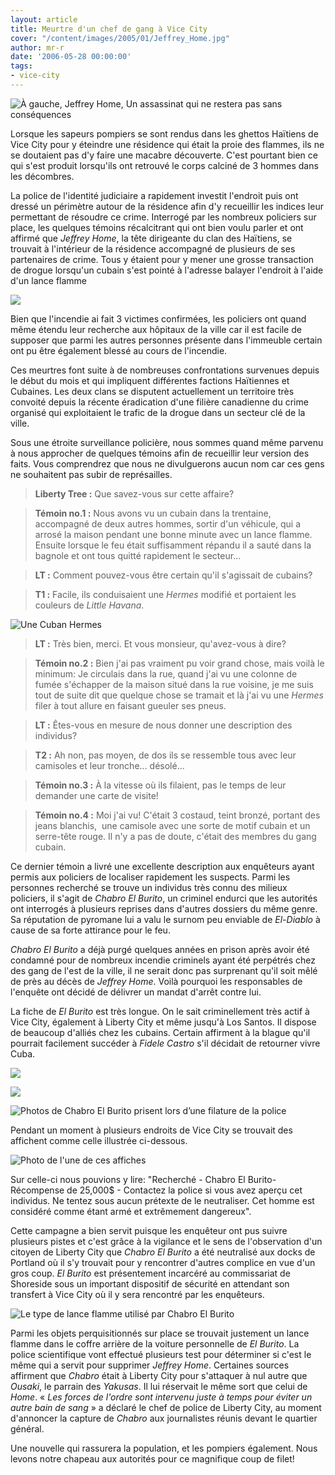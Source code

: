 ```yaml
---
layout: article
title: Meurtre d'un chef de gang à Vice City
cover: "/content/images/2005/01/Jeffrey_Home.jpg"
author: mr-r
date: '2006-05-28 00:00:00'
tags:
- vice-city
---
```


![À gauche, Jeffrey Home, Un assassinat qui ne restera pas sans conséquences](  /content/images/2005/01/Jeffrey_Home.jpg)

Lorsque les sapeurs pompiers se sont rendus dans les ghettos Haïtiens de Vice City pour y éteindre une résidence qui était la proie des flammes, ils ne se doutaient pas d'y faire une macabre découverte. C'est pourtant bien ce qui s'est produit lorsqu'ils ont retrouvé le corps calciné de 3 hommes dans les décombres.

La police de l'identité judiciaire a rapidement investit l'endroit puis ont dressé un périmètre autour de la résidence afin d'y recueillir les indices leur permettant de résoudre ce crime. Interrogé par les nombreux policiers sur place, les quelques témoins récalcitrant qui ont bien voulu parler et ont affirmé que _Jeffrey Home_, la tête dirigeante du clan des Haïtiens, se trouvait à l'intérieur de la résidence accompagné de plusieurs de ses partenaires de crime. Tous y étaient pour y mener une grosse transaction de drogue lorsqu'un cubain s'est pointé à l'adresse balayer l'endroit à l'aide d'un lance flamme

![](  /content/images/2005/01/Little_Ha_ti.jpg)

Bien que l'incendie ai fait 3 victimes confirmées, les policiers ont quand même étendu leur recherche aux hôpitaux de la ville car il est facile de supposer que parmi les autres personnes présente dans l'immeuble certain ont pu être également blessé au cours de l'incendie.

Ces meurtres font suite à de nombreuses confrontations survenues depuis le début du mois et qui impliquent différentes factions Haïtiennes et Cubaines. Les deux clans se disputent actuellement un territoire très convoité depuis la récente éradication d'une filière canadienne du crime organisé qui exploitaient le trafic de la drogue dans un secteur clé de la ville.

Sous une étroite surveillance policière, nous sommes quand même parvenu à nous approcher de quelques témoins afin de recueillir leur version des faits. Vous comprendrez que nous ne divulguerons aucun nom car ces gens ne souhaitent pas subir de représailles.

> **Liberty Tree :** Que savez-vous sur cette affaire?

> **Témoin no.1 :** Nous avons vu un cubain dans la trentaine, accompagné de deux autres hommes, sortir d'un véhicule, qui a arrosé la maison pendant une bonne minute avec un lance flamme. Ensuite lorsque le feu était suffisamment répandu il a sauté dans la bagnole et ont tous quitté rapidement le secteur...

> **LT :** Comment pouvez-vous être certain qu'il s'agissait de cubains?

> **T1 :** Facile, ils conduisaient une _Hermes_ modifié et portaient les couleurs de _Little Havana_.

![Une Cuban Hermes](  /content/images/2005/01/Cuban_Hermes.jpg)

> **LT :** Très bien, merci. Et vous monsieur, qu'avez-vous à dire?

> **Témoin no.2 :** Bien j'ai pas vraiment pu voir grand chose, mais voilà le minimum: Je circulais dans la rue, quand j'ai vu une colonne de fumée s'échapper de la maison situé dans la rue voisine, je me suis tout de suite dit que quelque chose se tramait et là j'ai vu une _Hermes_ filer à tout allure en faisant gueuler ses pneus.

> **LT :** Êtes-vous en mesure de nous donner une description des individus?

> **T2 :** Ah non, pas moyen, de dos ils se ressemble tous avec leur camisoles et leur tronche... désolé...

> **Témoin no.3 :** À la vitesse où ils filaient, pas le temps de leur demander une carte de visite!

> **Témoin no.4 :** Moi j'ai vu! C'était 3 costaud, teint bronzé, portant des jeans blanchis,&nbsp; une camisole avec une sorte de motif cubain et un serre-tête rouge. Il n'y a pas de doute, c'était des membres du gang cubain.

Ce dernier témoin a livré une excellente description aux enquêteurs ayant permis aux policiers de localiser rapidement les suspects. Parmi les personnes recherché se trouve un individus très connu des milieux policiers, il s'agit de _Chabro El Burito_, un criminel endurci que les autorités ont interrogés à plusieurs reprises dans d'autres dossiers du même genre. Sa réputation de pyromane lui a valu le surnom peu enviable de _El-Diablo_ à cause de sa forte attirance pour le feu.

_Chabro El Burito_ a déjà purgé quelques années en prison après avoir été condamné pour de nombreux incendie criminels ayant été perpétrés chez des gang de l'est de la ville, il ne serait donc pas surprenant qu'il soit mêlé de près au décès de _Jeffrey Home_. Voilà pourquoi les responsables de l'enquête ont décidé de délivrer un mandat d'arrêt contre lui.

La fiche de _El Burito_ est très longue. On le sait criminellement très actif à Vice City, également à Liberty City et même jusqu'à Los Santos. Il dispose de beaucoup d'alliés chez les cubains. Certain affirment à la blague qu'il pourrait facilement succéder à _Fidele Castro_ s'il décidait de retourner vivre Cuba.

![](  /content/images/2005/01/Cubain_5.jpg)

![](  /content/images/2005/01/Cubain_6.jpg)

![Photos de Chabro El Burito prisent lors d’une filature de la police](  /content/images/2005/01/Cubain_7.jpg)

Pendant un moment à plusieurs endroits de Vice City se trouvait des affichent comme celle illustrée ci-dessous.

![Photo de l'une de ces affiches](  /content/images/2005/01/affiche_2.jpg)

Sur celle-ci nous pouvions y lire: "Recherché - Chabro El Burito- Récompense de 25,000$ - Contactez la police si vous avez aperçu cet individus. Ne tentez sous aucun prétexte de le neutraliser. Cet homme est considéré comme étant armé et extrêmement dangereux".

Cette campagne a bien servit puisque les enquêteur ont pus suivre plusieurs pistes et c'est grâce à la vigilance et le sens de l'observation d'un citoyen de Liberty City que _Chabro El Burito_ a été neutralisé aux docks de Portland où il s'y trouvait pour y rencontrer d'autres complice en vue d'un gros coup. _El Burito_ est présentement incarcéré au commissariat de Shoreside sous un important dispositif de sécurité en attendant son transfert à Vice City où il y sera rencontré par les enquêteurs.

![Le type de lance flamme utilisé par Chabro El Burito](  /content/images/2005/01/Lance_Flamme.jpg)

Parmi les objets perquisitionnés sur place se trouvait justement un lance flamme dans le coffre arrière de la voiture personnelle de _El Burito_. La police scientifique vont effectué plusieurs test pour déterminer si c'est le même qui a servit pour supprimer _Jeffrey Home_. Certaines sources affirment que _Chabro_ était à Liberty City pour s'attaquer à nul autre que _Ousaki_, le parrain des _Yakusas_. Il lui réservait le même sort que celui de _Home_. « _Les forces de l'ordre sont intervenu juste à temps pour éviter un autre bain de sang_ » a déclaré le chef de police de Liberty City, au moment d'annoncer la capture de _Chabro_ aux journalistes réunis devant le quartier général.

Une nouvelle qui rassurera la population, et les pompiers également. Nous levons notre chapeau aux autorités pour ce magnifique coup de filet!

<!--kg-card-end: markdown-->
